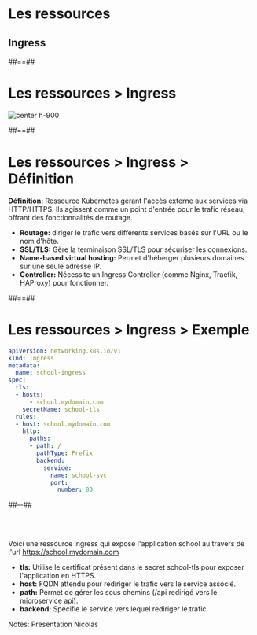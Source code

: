 <!-- .slide: class="transition"-->

# Les ressources
## Ingress

##==##

<!-- .slide:-->

# Les ressources > **Ingress**

![center h-900](./assets/images/resource-ing.png)

##==##

<!-- .slide: class="two-column with-code-bg-dark" -->

# Les ressources > Ingress > **Définition**

**Définition:** Ressource Kubernetes gérant l'accès externe aux services via HTTP/HTTPS. Ils agissent comme un point d'entrée pour le trafic réseau, offrant des fonctionnalités de routage.
* **Routage:** diriger le trafic vers différents services basés sur l'URL ou le nom d'hôte.
* **SSL/TLS:** Gère la terminaison SSL/TLS pour sécuriser les connexions.
* **Name-based virtual hosting:** Permet d'héberger plusieurs domaines sur une seule adresse IP.
* **Controller:** Nécessite un Ingress Controller (comme Nginx, Traefik, HAProxy) pour fonctionner.

##==##

<!-- .slide: class="two-column with-code-bg-dark" -->

# Les ressources > Ingress > **Exemple**

```yaml
apiVersion: networking.k8s.io/v1
kind: Ingress
metadata:
  name: school-ingress
spec:
  tls:
  - hosts:
      - school.mydomain.com
    secretName: school-tls
  rules:
  - host: school.mydomain.com
    http:
      paths:
      - path: /
        pathType: Prefix
        backend:
          service:
            name: school-svc
            port:
              number: 80
```

##--##

<br><br>

Voici une ressource ingress qui expose l'application school au travers de l'url https://school.mydomain.com
* **tls:** Utilise le certificat présent dans le secret school-tls pour exposer l'application en HTTPS.
* **host:** FQDN attendu pour rediriger le trafic vers le service associé.
* **path:** Permet de gérer les sous chemins (/api redirigé vers le microservice api).
* **backend:** Spécifie le service vers lequel rediriger le trafic.

Notes: 
Presentation Nicolas